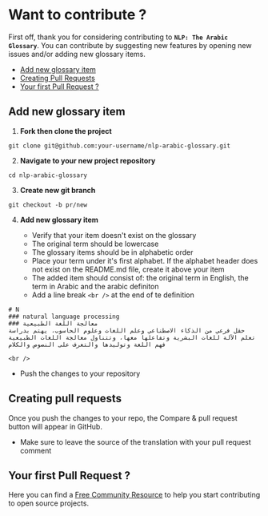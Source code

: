 # Want to contribute ?
First off, thank you for considering contributing to __`NLP: The Arabic Glossary`__. You can contribute by suggesting new features by opening new issues and/or adding new glossary items.

* [Add new glossary item](#add-new-glossary-item)
* [Creating Pull Requests](#creating-pull-requests)
* [Your first Pull Request ?](#your-first-pull-request-)

## Add new glossary item

1. __Fork then clone the project__

```
git clone git@github.com:your-username/nlp-arabic-glossary.git
```


2. __Navigate to your new project repository__

```
cd nlp-arabic-glossary
```


3. __Create new git branch__

```
git checkout -b pr/new
```

4. __Add new glossary item__

    * Verify that your item doesn't exist on the glossary
    * The original term should be lowercase
    * The glossary items should be in alphabetic order
    * Place your term under it's first alphabet. If the alphabet header does not exist on the README.md file, create it above your item
    * The added item should consist of: the original term in English, the term in Arabic and the arabic definiton
    * Add a line break `<br />` at the end of te definition

```
# N
### natural language processing
### معالجة اللغة الطبيعية
حقل فرعي من الذكاء الاصطناعي وعلم اللغات وعلوم الحاسوب، يهتم بدراسة تعلم الآلة للغات البشرية وتفاعلها معها، وتتناول معالجة اللغات الطبيعية فهم اللغة وتوليدها والتعرف على النصوص والكلام

<br />

```
* Push the changes to your repository
    
## Creating pull requests
Once you push the changes to your repo, the Compare & pull request button will appear in GitHub.
* Make sure to leave the source of the translation with your pull request comment

## Your first Pull Request ?
Here you can find a [Free Community Resource](https://egghead.io/courses/how-to-contribute-to-an-open-source-project-on-github) to help you start contributing to open source projects.

<br />
<br />
